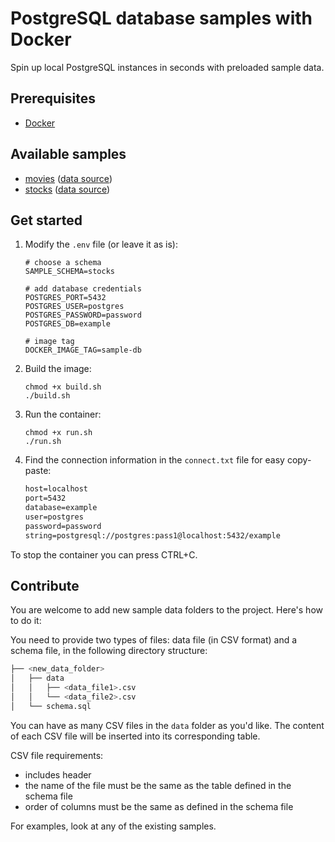 # PostgreSQL database samples with Docker
Spin up local PostgreSQL instances in seconds with preloaded sample data.

## Prerequisites
* [Docker](https://docs.docker.com/engine/install/)

## Available samples
* [movies](/movies/) ([data source](https://www.kaggle.com/datasets/tmdb/tmdb-movie-metadata))
* [stocks](/movies/) ([data source](https://www.kaggle.com/datasets/aayushmishra1512/faang-complete-stock-data))

## Get started
1. Modify the `.env` file (or leave it as is):
    ```
    # choose a schema
    SAMPLE_SCHEMA=stocks

    # add database credentials
    POSTGRES_PORT=5432
    POSTGRES_USER=postgres
    POSTGRES_PASSWORD=password
    POSTGRES_DB=example

    # image tag
    DOCKER_IMAGE_TAG=sample-db
    ```

1. Build the image:
    ```
    chmod +x build.sh
    ./build.sh
    ```

1. Run the container:
    ```
    chmod +x run.sh
    ./run.sh
    ``` 

1. Find the connection information in the `connect.txt` file for easy copy-paste:
    ```txt
    host=localhost
    port=5432
    database=example
    user=postgres
    password=password
    string=postgresql://postgres:pass1@localhost:5432/example
    ```

To stop the container you can press CTRL+C.

## Contribute
You are welcome to add new sample data folders to the project. Here's how to do it:

You need to provide two types of files: data file (in CSV format) and a schema file, in the following directory structure:

```bash
├── <new_data_folder>
│   ├── data
│   │   ├── <data_file1>.csv
│   │   └── <data_file2>.csv
│   └── schema.sql
```
You can have as many CSV files in the `data` folder as you'd like. The content of each CSV file will be inserted into its corresponding table.

CSV file requirements:
* includes header
* the name of the file must be the same as the table defined in the schema file
* order of columns must be the same as defined in the schema file

For examples, look at any of the existing samples.

